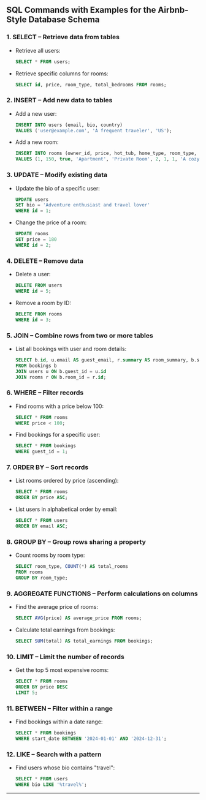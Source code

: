 ## SQL Commands with Examples for the Airbnb-Style Database Schema

### 1. **SELECT** – Retrieve data from tables
   - Retrieve all users:
     ```sql
     SELECT * FROM users;
     ```
   - Retrieve specific columns for rooms:
     ```sql
     SELECT id, price, room_type, total_bedrooms FROM rooms;
     ```

### 2. **INSERT** – Add new data to tables
   - Add a new user:
     ```sql
     INSERT INTO users (email, bio, country)
     VALUES ('user@example.com', 'A frequent traveler', 'US');
     ```
   - Add a new room:
     ```sql
     INSERT INTO rooms (owner_id, price, hot_tub, home_type, room_type, total_occupancy, total_bedrooms, total_bathrooms, summary, latitude, longitude)
     VALUES (1, 150, true, 'Apartment', 'Private Room', 2, 1, 1, 'A cozy room in the heart of the city', -33.8688, 151.2093);
     ```

### 3. **UPDATE** – Modify existing data
   - Update the bio of a specific user:
     ```sql
     UPDATE users
     SET bio = 'Adventure enthusiast and travel lover'
     WHERE id = 1;
     ```
   - Change the price of a room:
     ```sql
     UPDATE rooms
     SET price = 180
     WHERE id = 2;
     ```

### 4. **DELETE** – Remove data
   - Delete a user:
     ```sql
     DELETE FROM users
     WHERE id = 5;
     ```
   - Remove a room by ID:
     ```sql
     DELETE FROM rooms
     WHERE id = 3;
     ```

### 5. **JOIN** – Combine rows from two or more tables
   - List all bookings with user and room details:
     ```sql
     SELECT b.id, u.email AS guest_email, r.summary AS room_summary, b.start_date, b.end_date, b.total
     FROM bookings b
     JOIN users u ON b.guest_id = u.id
     JOIN rooms r ON b.room_id = r.id;
     ```

### 6. **WHERE** – Filter records
   - Find rooms with a price below 100:
     ```sql
     SELECT * FROM rooms
     WHERE price < 100;
     ```
   - Find bookings for a specific user:
     ```sql
     SELECT * FROM bookings
     WHERE guest_id = 1;
     ```

### 7. **ORDER BY** – Sort records
   - List rooms ordered by price (ascending):
     ```sql
     SELECT * FROM rooms
     ORDER BY price ASC;
     ```
   - List users in alphabetical order by email:
     ```sql
     SELECT * FROM users
     ORDER BY email ASC;
     ```

### 8. **GROUP BY** – Group rows sharing a property
   - Count rooms by room type:
     ```sql
     SELECT room_type, COUNT(*) AS total_rooms
     FROM rooms
     GROUP BY room_type;
     ```

### 9. **AGGREGATE FUNCTIONS** – Perform calculations on columns
   - Find the average price of rooms:
     ```sql
     SELECT AVG(price) AS average_price FROM rooms;
     ```
   - Calculate total earnings from bookings:
     ```sql
     SELECT SUM(total) AS total_earnings FROM bookings;
     ```

### 10. **LIMIT** – Limit the number of records
   - Get the top 5 most expensive rooms:
     ```sql
     SELECT * FROM rooms
     ORDER BY price DESC
     LIMIT 5;
     ```

### 11. **BETWEEN** – Filter within a range
   - Find bookings within a date range:
     ```sql
     SELECT * FROM bookings
     WHERE start_date BETWEEN '2024-01-01' AND '2024-12-31';
     ```

### 12. **LIKE** – Search with a pattern
   - Find users whose bio contains "travel":
     ```sql
     SELECT * FROM users
     WHERE bio LIKE '%travel%';
     ```

---